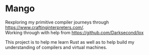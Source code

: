 # Mango
Rexploring my primitive compiler journeys through https://www.craftinginterpreters.com/. <br>
Working through with help from https://github.com/Darksecond/lox <br>

This project is to help me learn Rust as well as to help build my understanding of compilers and virtual machines.
